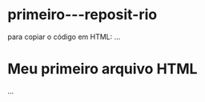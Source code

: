 # primeiro---reposit-rio

para copiar o código em HTML:
...
<html>
  <h1>Meu primeiro arquivo HTML</h1>
</html>
...
